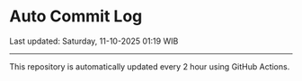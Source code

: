 # Auto Commit Log

Last updated: Saturday, 11-10-2025 01:19 WIB

---

This repository is automatically updated every 2 hour using GitHub Actions.
